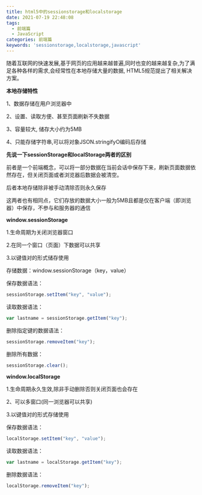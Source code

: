 ```yaml
---
title: html5中的sessionstorage和localstorage
date: 2021-07-19 22:48:08
tags:
  - 前端篇
  - JavaScript
categories: 前端篇
keywords: 'sessionstorage,localstorage,javascript'
---
```


随着互联网的快速发展,基于网页的应用越来越普遍,同时也变的越来越复杂,为了满足各种各样的需求,会经常性在本地存储大量的数据, HTML5规范提出了相关解决方案。

**本地存储特性**

1、数据存储在用户浏览器中

2、设置、读取方便、甚至页面刷新不失数据

3、容量较大, 储存大小约为5MB

4、只能存储字符串,可以将对象JSON.stringifyO编码后存储

<!--more-->

**先说一下sessionStorage和localStorage两者的区别**

前者是一个前端概念，可以将一部分数据在当前会话中保存下来，刷新页面数据依然存在，但关闭页面或者浏览器后数据会被清空。

后者本地存储除非被手动清除否则永久保存

这两者也有相同点，它们存放的数据大小一般为5MB且都是仅在客户端（即浏览器）中保存，不参与和服务器的通信

**window.sessionStorage**

1.生命周期为关闭浏览器窗口

2.在同一个窗口（页面）下数据可以共享

3.以键值对的形式储存使用

存储数据：window.sessionStorage（key，value）



保存数据语法：

```javascript
sessionStorage.setItem("key", "value");
```

读取数据语法：

```javascript
var lastname = sessionStorage.getItem("key");
```

删除指定键的数据语法：

```javascript
sessionStorage.removeItem("key");
```

删除所有数据：

```javascript
sessionStorage.clear();
```

**window.localStorage**

1.生命周期永久生效,除非手动删除否则关闭页面也会存在

2、可以多窗口(同一浏览器可以共享)

3.以键值对的形式存储使用

保存数据语法：

```javascript
localStorage.setItem("key", "value");
```

读取数据语法：

```javascript
var lastname = localStorage.getItem("key");
```

删除数据语法：

```javascript
localStorage.removeItem("key");
```